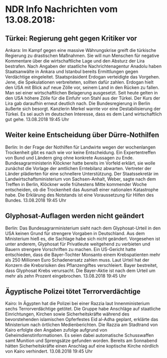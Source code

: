 # NDR Info Nachrichten vom 13.08.2018:


## Türkei: Regierung geht gegen Kritiker vor
Ankara: 							Im Kampf gegen eine massive Währungskrise greift die türkische Regierung zu drastischen Maßnahmen. Sie will nun Menschen für negative Kommentare über die wirtschaftliche Lage und den Absturz der Lira bestrafen. Nach Angaben der staatliche Nachrichtenagentur Anadolu haben Staatsanwälte in Ankara und Istanbul bereits Ermittlungen gegen Verdächtige eingeleitet. Staatspräsident Erdogan verteidigte das Vorgehen. Jene, die Spekulationen verbreiteten, sollten dafür zahlen. Erdogan hielt den USA mit Blick auf neue Zölle vor, seinem Land in den Rücken zu fallen. Man sei einer wirtschaftlichen Belagerung ausgesetzt. Seit heute gelten in den USA höhere Zölle für die Einfuhr von Stahl aus der Türkei. Der Kurs der Lira gab daraufhin erneut deutlich nach. Die Bundesregierung in Berlin äußerte sich besorgt. Kanzlerin Merkel warnte vor eine Destabilisierung der Türkei. Es sei auch im deutschen Interesse, dass es dem Land wirtschaftlich gut gehe. 13.08.2018 19:45 Uhr 

## Weiter keine Entscheidung über Dürre-Nothilfen
Berlin: In der Frage der Nothilfen für Landwirte wegen der wochenlangen Trockenheit gibt es nach wie vor keine Entscheidung. Ein Expertentreffen von Bund und Ländern ging ohne konkrete Aussagen zu Ende. Bundesagrarministerin Klöckner hatte bereits im Vorfeld erklärt, sie wolle zunächst die Vorlage der amtlichen Erntebilanz abwarten. Vertreter der Länder plädierten für eine schnellere Unterstützung. Der Staatssekretär im Landwirtschaftsministerium von Sachsen-Anhalt, Weber, sagte nach dem Treffen in Berlin, Klöckner wolle frühestens Mitte kommender Woche entscheiden, ob die Trockenheit das Ausmaß einer nationalen Katastrophe habe. Die Erklärung des Notstands ist eine Voraussetzung für Hilfen des Bundes. 13.08.2018 19:45 Uhr 

## Glyphosat-Auflagen werden nicht geändert
Berlin: Das Bundesagrarministerium sieht nach dem Glyphosat-Urteil in den USA keinen Grund für strengere Vorgaben in Deutschland. Aus dem Ministerium hieß es, die Sachlage habe sich nicht geändert. Vorgesehen ist unter anderem, Glyphosat für Privatleute weitgehend zu verbieten und Bauern strengere Vorschriften zu machen. Ein US-Gericht hatte entschieden, dass die Bayer-Tochter Monsanto einem Krebspatienten mehr als 250 Millionen Euro Schadenersatz zahlen muss. Laut Urteil hat der Konzern die Krebsrisiken des Pflanzengiftes verschleiert. Bayer bestreitet, dass Glyphosat Krebs verursacht. Die Bayer-Aktie ist nach dem Urteil um mehr als zehn Prozent eingebrochen. 13.08.2018 19:45 Uhr 

## Ägyptische Polizei tötet Terrorverdächtige
Kairo: In Ägypten hat die Polizei bei einer Razzia laut Innenministerium sechs Terrorverdächtige getötet. Die Gruppe habe Anschläge auf staatliche Einrichtungen, Kirchen sowie Sicherheitskräfte während des bevorstehenden islamischen Opferfestes Eid al-Adha geplant, erklärte das Ministerium nach örtlichen Medienberichten. Die Razzia am Stadtrand von Kairo erfolgte den Angaben zufolge aufgrund von Geheimdienstinformationen. Es seien dabei automatische Schusswaffen samt Munition und Sprengsätze gefunden worden. Bereits am Sonnabend hätten Sicherheitskräfte einen Anschlag auf eine koptische Kirche nördlich von Kairo verhindert. 13.08.2018 19:45 Uhr 
